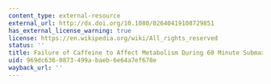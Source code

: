 ```yaml
---
content_type: external-resource
external_url: http://dx.doi.org/10.1080/02640419108729851
has_external_license_warning: true
license: https://en.wikipedia.org/wiki/All_rights_reserved
status: ''
title: Failure of Caffeine to Affect Metabolism During 60 Minute Submaximal Exercise
uid: 969dc636-0873-499a-baeb-6e64a7ef678e
wayback_url: ''
---
```

